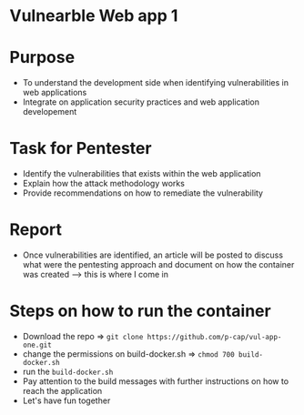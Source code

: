 # Vulnearble Web app 1

# Purpose
- To understand the development side when identifying vulnerabilities in web applications
- Integrate on application security practices and web application developement

# Task for Pentester
- Identify the vulnerabilities that exists within the web application
- Explain how the attack methodology works
- Provide recommendations on how to remediate the vulnerability

# Report
- Once vulnerabilities are identified, an article will be posted to discuss what were the pentesting approach and document on how the container was created --> this is where I come in

# Steps on how to run the container
- Download the repo => ```git clone https://github.com/p-cap/vul-app-one.git```
- change the permissions on build-docker.sh => ```chmod 700 build-docker.sh```
- run the ```build-docker.sh```
- Pay attention to the build messages with further instructions on how to reach the application
- Let's have fun together

